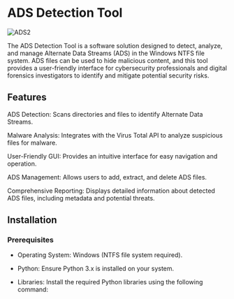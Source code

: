 # ADS Detection Tool
![ADS2](https://github.com/user-attachments/assets/858c9db8-9965-4b64-b247-478df4f9338e)

The ADS Detection Tool is a software solution designed to detect, analyze, and manage Alternate Data Streams (ADS) in the Windows NTFS file system. ADS files can be used to hide malicious content, and this tool provides a user-friendly interface for cybersecurity professionals and digital forensics investigators to identify and mitigate potential security risks.

## Features
ADS Detection: Scans directories and files to identify Alternate Data Streams.

Malware Analysis: Integrates with the Virus Total API to analyze suspicious files for malware.

User-Friendly GUI: Provides an intuitive interface for easy navigation and operation.

ADS Management: Allows users to add, extract, and delete ADS files.

Comprehensive Reporting: Displays detailed information about detected ADS files, including metadata and potential threats.

## Installation
### Prerequisites
- Operating System: Windows (NTFS file system required).

- Python: Ensure Python 3.x is installed on your system.

- Libraries: Install the required Python libraries using the following command:
